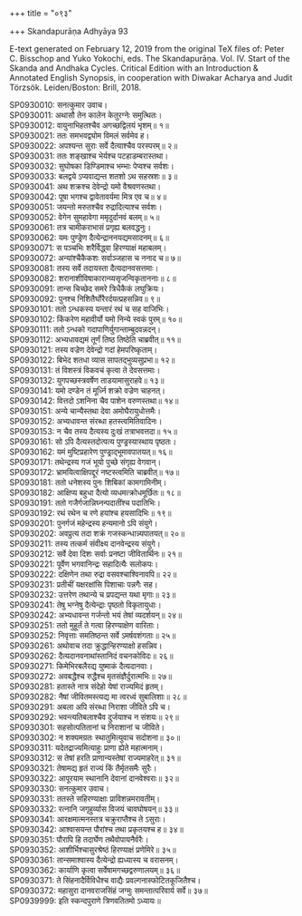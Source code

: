 +++
title = "०९३"

+++
Skandapurāṇa Adhyāya 93

E-text generated on February 12, 2019 from the original TeX files of: Peter C. Bisschop and Yuko Yokochi, eds. The Skandapurāṇa. Vol. IV. Start of the Skanda and Andhaka Cycles. Critical Edition with an Introduction & Annotated English Synopsis, in cooperation with Diwakar Acharya and Judit Törzsök. Leiden/Boston: Brill, 2018.

SP0930010: सनत्कुमार उवाच।  
SP0930011: अथासौ तेन कालेन केतुरग्नेः समुत्थितः।  
SP0930012: वायुनाभिहतश्चैव अगच्छद्विलयं भृशम्॥ १॥  
SP0930021: ततः समभवद्व्योम विमलं सर्वमेव ह।  
SP0930022: अपश्यन्त सुराः सर्वे दैत्याश्चैव परस्परम्॥ २॥  
SP0930031: ततः शङ्खाश्च भेर्यश्च पटहाडम्बरास्तथा।  
SP0930032: सुघोषका डिण्डिमाश्च भम्भाः पेप्वश्च सर्वशः।  
SP0930033: बलद्वये ऽप्यवाद्यन्त शतशो ऽथ सहस्रशः॥ ३॥  
SP0930041: अथ शक्रश्च देवेन्द्रो यमो वैश्रवणस्तथा।  
SP0930042: पूषा भगश्च द्वावेतावर्यमा मित्र एव च॥ ४॥  
SP0930051: जयन्तो मरुतश्चैव रुद्रादित्याश्च सर्वशः।  
SP0930052: वेगेन सुमहावेगा ममृदुर्दानवं बलम्॥ ५॥  
SP0930061: तत्र चामीकराभासं प्रगृह्य बलवद्धनुः।  
SP0930062: यमः पुण्ड्रेण दैत्येन्द्राननयद्यमसादनम्॥ ६॥  
SP0930071: स पञ्चभिः शरैर्विद्ध्वा हिरण्याक्षं महाबलम्।  
SP0930072: अन्यांश्चैकैकशः सर्वाञ्जहास च ननाद च॥ ७॥  
SP0930081: तस्य सर्वे तदायस्ता दैत्यदानवसत्तमाः।  
SP0930082: शरानाशीविषाकारान्व्यसृजन्विकृताननाः॥ ८॥  
SP0930091: तान्स चिच्छेद समरे त्रिधैकैकं लघुक्रियः।  
SP0930092: पुनश्च निशितैर्घोरैरर्दयत्प्रहसन्निव॥ ९॥  
SP0930101: ततो ऽन्धकस्य यन्तारं रथं च सह वाजिभिः।  
SP0930102: किंकरेण महावीर्यो यमो निन्ये स्वकं पुरम्॥ १०॥  
SP0930111: ततो ऽन्धको गदापाणिर्युगान्ताम्बुदवन्नदन्।  
SP0930112: अभ्यधावद्यमं तूर्णं तिष्ठ तिष्ठेति चाब्रवीत्॥ ११॥  
SP0930121: तस्य वज्रेण देवेन्द्रो गदां हेमपरिष्कृताम्।  
SP0930122: बिभेद शतधा व्यास सापतद्भुव्यसुप्रभा॥ १२॥  
SP0930131: तं विशस्त्रं विकवचं कृत्वा ते देवसत्तमाः।  
SP0930132: युगपच्छस्त्रवर्षेण ताडयामासुराहवे॥ १३॥  
SP0930141: यमो दण्डेन तं मूर्ध्नि शक्रो वज्रेण चाहनत्।  
SP0930142: वित्तदो ऽशनिना चैव पाशेन वरुणस्तथा॥ १४॥  
SP0930151: अन्ये चान्यैस्तथा देवा अमोघैरायुधोत्तमैः।  
SP0930152: अभ्यधावन्त संरब्धा हतस्त्वमितिवादिनः।  
SP0930153: न चैव तस्य दैत्यस्य दुःखं तत्राभवत्तदा॥ १५॥  
SP0930161: सो ऽपि दैत्यस्तदोत्पत्य पुण्ड्रस्यास्थाय पृष्ठतः।  
SP0930162: यमं मुष्टिप्रहारेण पुण्ड्राद्भूमावपातयत्॥ १६॥  
SP0930171: तथेन्द्रस्य गजं भूयो पुच्छे संगृह्य वेगवान्।  
SP0930172: भ्रामयित्वाक्षिपद्दूरं नष्टस्त्वमिति चाब्रवीत्॥ १७॥  
SP0930181: ततो धनेशस्य पुनः शिबिकां कामगामिनीम्।  
SP0930182: आक्षिप्य बहुधा दैत्यो व्यधमत्क्रोधमूर्छितः॥ १८॥  
SP0930191: ततो गजैर्गजान्निघ्नन्पदातींश्च पदातिभिः।  
SP0930192: रथं रथेन च रणे हयांश्च हयसादिभिः॥ १९॥  
SP0930201: पुनर्गजं महेन्द्रस्य हन्यमानो ऽपि संयुगे।  
SP0930202: अवप्रुत्य तदा शक्रं गजस्कन्धान्न्यपातयत्॥ २०॥  
SP0930211: तस्य तत्कर्म संवीक्ष्य दानवेन्द्रस्य संयुगे।  
SP0930212: सर्वे देवा दिशः सर्वाः प्रनष्टा जीवितार्थिनः॥ २१॥  
SP0930221: पूर्वेण भगवानिन्द्रः सहादित्यैः सलोकपः।  
SP0930222: दक्षिणेन तथा रुद्रा वसवश्चाश्विनावपि॥ २२॥  
SP0930231: प्रतीचीं यक्षरक्षांसि पिशाचाः पन्नगैः सह।  
SP0930232: उत्तरेण तथान्ये च प्रपद्यन्त यथा मृगाः॥ २३॥  
SP0930241: तेषु भग्नेषु दैत्येन्द्राः पृष्ठतो विकृतायुधाः।  
SP0930242: अभ्यधावन्त गर्जन्तो भयं तेषां व्यदर्शयन्॥ २४॥  
SP0930251: ततो मुहूर्तं ते गत्वा हिरण्याक्षेण वारिताः।  
SP0930252: निवृत्ताः समतिष्ठन्त सर्वे ऽमर्षवशंगताः॥ २५॥  
SP0930261: अथोवाच तदा क्रुद्धान्हिरण्याक्षो हसन्निव।  
SP0930262: दैत्यदानवनाथांस्तानिदं वचनकोविदः॥ २६॥  
SP0930271: किमेभिरबलैरद्य युष्माकं दैत्यदानवाः।  
SP0930272: अवबद्धैश्च रुद्धैश्च मृतसंज्ञैर्दुरात्मभिः॥ २७॥  
SP0930281: हतास्ते नात्र संदेहो येषां राज्यमिदं हृतम्।  
SP0930282: नैषां जीवितमस्त्यद्य मा त्वरध्वं सुबालिशाः॥ २८॥  
SP0930291: अबला अपि संरब्धा निराशा जीविते ऽपि च।  
SP0930292: भवन्त्यतिबलाश्चैव दुर्जयाश्च न संशयः॥ २९॥  
SP0930301: सहसोत्पतितानां च निराशानां च जीविते।  
SP0930302: न शक्यमग्रतः स्थातुमित्युवाच सदोशना॥ ३०॥  
SP0930311: यदेतद्राज्यमित्याहुः प्राणा ह्येते महात्मनाम्।  
SP0930312: स तेषां हरति प्राणान्यस्तेषां राज्यमाहरेत्॥ ३१॥  
SP0930321: तेषामद्य हृतं राज्यं किं तैर्मृतसमैः सुरैः।  
SP0930322: आपूरयाम स्थानानि देवानां दानवेश्वराः॥ ३२॥  
SP0930330: सनत्कुमार उवाच।  
SP0930331: ततस्ते सहिरण्याक्षाः प्राविशन्नमरावतीम्।  
SP0930332: रत्नानि जगृहुर्व्यास विजयं चावघोषयन्॥ ३३॥  
SP0930341: आरक्षमात्मनस्तत्र चक्रुराप्तैश्च ते ऽसुराः।  
SP0930342: आश्वासयन्त पौरांश्च तथा प्रकृतयश्च ह॥ ३४॥  
SP0930351: पौरापि हि तदार्घेण तथैवोपायनैर्वरैः।  
SP0930352: आशीर्भिश्चासुरश्रेष्ठं हिरण्याक्षं प्रणेमिरे॥ ३५॥  
SP0930361: तान्समाश्वास्य दैत्येन्द्रो ह्यध्यास्य च वरासनम्।  
SP0930362: कार्याणि कृत्वा सर्वेषामगच्छद्वरुणालयम्॥ ३६॥  
SP0930371: ते सिंहनादैर्विविधैश्च वाद्यैः प्रवल्गनास्फोटितकूजितैश्च।  
SP0930372: महासुरा दानवराजसिंहं जग्मुः समन्तात्परिवार्य सर्वे॥ ३७॥  
SP0939999: इति स्कन्दपुराणे त्रिणवतितमो ऽध्यायः॥  
